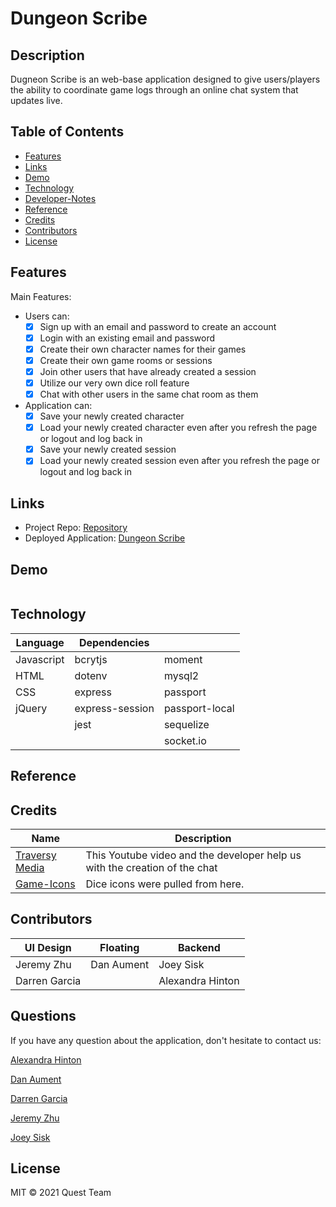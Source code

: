 # Dungeon Scribe

## Description

Dugneon Scribe is an web-base application designed to give users/players the ability to coordinate game logs through an online chat system that updates live.

## Table of Contents

* [Features](#Features)
* [Links](#Links)
* [Demo](#Demo)
* [Technology](#Technology)
* [Developer-Notes](#Developer-Notes)
* [Reference](#Reference)
* [Credits](#Credits)
* [Contributors](#Contributors)
* [License](#License)

## Features
Main Features: 

* Users can:
    * [x] Sign up with an email and password to create an account
    * [x] Login with an existing email and password
    * [x] Create their own character names for their games
    * [x] Create their own game rooms or sessions
    * [x] Join other users that have already created a session
    * [x] Utilize our very own dice roll feature
    * [x] Chat with other users in the same chat room as them
* Application can:
    * [x] Save your newly created character
    * [x] Load your newly created character even after you refresh the page or logout and log back in
    * [x] Save your newly created session
    * [x] Load your newly created session even after you refresh the page or logout and log back in

## Links

* Project Repo: [Repository](https://github.com/jeishu/dungeon_scribe)
* Deployed Application: [Dungeon Scribe](https://dungeon-scribe.herokuapp.com/)

## Demo

![]()

## Technology

| Language | Dependencies |  |
| --- | --- | --- |
| Javascript | bcrytjs | moment |
| HTML | dotenv | mysql2 |
| CSS | express | passport |
| jQuery | express-session | passport-local |
| | jest | sequelize |
| | | socket.io


## Reference



## Credits

| Name | Description |
| --- | --- | 
| [Traversy Media](https://www.youtube.com/watch?v=jD7FnbI76Hg&t=776s) | This Youtube video and the developer help us with the creation of the chat |
| [Game-Icons](https://game-icons.net/tags/dice.html) | Dice icons were pulled from here. |

## Contributors
| UI Design | Floating | Backend |
| --- | --- | --- |
| Jeremy Zhu | Dan Aument | Joey Sisk |
| Darren Garcia | | Alexandra Hinton

## Questions
If you have any question about the application, don't hesitate to contact us:

[Alexandra Hinton](https://github.com/a-hinton)

[Dan Aument](https://github.com/danaument)

[Darren Garcia](https://github.com/notdarrengarcia)

[Jeremy Zhu](https://github.com/jeishu)

[Joey Sisk](https://github.com/Joey-Sisk)


## License

MIT © 2021 Quest Team